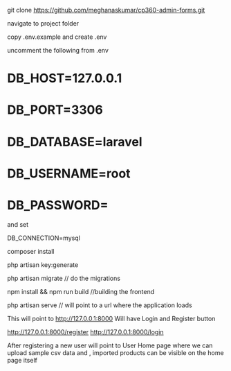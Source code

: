 git clone https://github.com/meghanaskumar/cp360-admin-forms.git

navigate to  project folder

copy .env.example and create .env

uncomment the following from .env

# DB_HOST=127.0.0.1
# DB_PORT=3306
# DB_DATABASE=laravel
# DB_USERNAME=root
# DB_PASSWORD=

and set

DB_CONNECTION=mysql

composer install

php artisan key:generate

php artisan migrate // do the migrations

npm install && npm run build //building the frontend

php artisan serve // will point to a url where the application loads

This will point to http://127.0.0.1:8000 Will have Login and Register button

http://127.0.0.1:8000/register
http://127.0.0.1:8000/login

After registering a new user will point to User Home page where we can upload sample csv data and , imported products can be visible on the home page itself